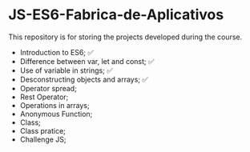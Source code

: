 # JS-ES6-Fabrica-de-Aplicativos
This repository is for storing the projects developed during the course.
- Introduction to ES6; ✅
- Difference between var, let and const; ✅
- Use of variable in strings; ✅
- Desconstructing objects and arrays; ✅
- Operator spread;
- Rest Operator;
- Operations in arrays;
- Anonymous Function;
- Class;
- Class pratice;
- Challenge JS;
